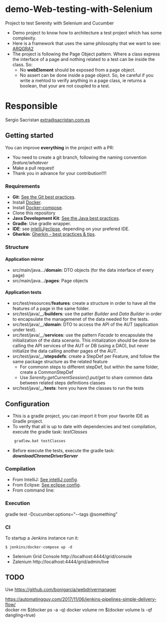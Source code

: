 # demo-Web-testing-with-Selenium
Project to test Serenity with Selenium and Cucumber

* Demo project to know how to architecture a test project which has some complexity.
* Here is a framework that uses the same philosophy that we want to see: [ARQGRA2](https://docs.jboss.org/author/display/ARQGRA2/Getting+Started)
* The project is following the Page Object pattern. Where a class express the interface of a page and nothing related to a test can be inside the class. So:
  * No __webElement__ should be exposed from a page object.
  * No assert can be done inside a page object. So, be careful if you write a mehtod to verify anything in a page class, ie returns a boolean, that your are not coupled to a test.
  
# Responsible
Sergio Sacristan extra@sacristan.com.es

## Getting started
You can improve __everything__ in the project with a PR:
* You need to create a git branch, following the naming convention _feature/whatever_
* Make a pull request!
* Thank you in advance for your contribution!!!!
    
### Requirements
* **Git**:  [See the Git best practices](docs/git-best-practices.md).
* Install [Docker](http://docker.io).
* Install [Docker-compose](http://docs.docker.com/compose/install/).
* Clone this repository
* **Java Development Kit**: [See the Java best practices](docs/java-best-practices.md).
* **Gradle**: Use gradle wrapper.
* **IDE**: see [intelliJ](docs/intelliJ.md)/[eclipse](docs/eclipse.md), depending on your prefered IDE.
* **Gherkin**: [Gherkin - best practices & tips](docs/gherkin.md).

### Structure

#### Application mirror
* src/main/java.../__domain__: DTO objects (for the data interface of every page)
* src/main/java.../__pages__: Page objects

#### Application tests

* src/test/resources/__features__: create a structure in order to have all the features of a page in the same folder.
* src/test/java/,,,/__builders__: use the patter _Builder_ and _Data Builder_ in order to encapsulate the managemenet of the data needed for the tests.
* src/test/java/,,,/__domain__: DTO to access the API of the AUT (application under test).
* src/test/java/,,,/__services__: use the pattern _Facade_ to encapsulate the initialization of the data scenario. This initialization should be done be calling the API services of the AUT or DB (using a DAO), but never initialize the data calling another pages of the AUT.
* src/test/java/,,,/__stepsdefs__: create a StepDef per Feature, and follow the same package structure as the related feature
  * For commonn steps to different stepDef, but within the same folder, create a CommonStepDef
  * Use _Serenity.getCurrentSession().put/get_ to share common data between related steps definitions classes
* src/test/java/,,,/__tests__: here you have the classes to run the tests
  
## Configuration
* This is a gradle project, you can import it from your favorite IDE as Gradle project.
* To verify that all is up to date with dependencies and test compilation, execute the gradle task: _testClasses_

```cmd
    gradlew.bat testClasses
```
* Before execute the tests, execute the gradle task: **_downloadChromeDriverServer_**

### Compilation
* From IntelliJ: [See intelliJ config](docs/intelliJ.md).
* From Eclipse: [See eclipse config](docs/eclipse.md).
* From command line: 

### Execution
gradle test -Dcucumber.options="--tags @something"

### CI
To startup a Jenkins instance run it:

```
$ jenkins/docker-compose up -d
```

* Selenium Grid Console http://localhost:4444/grid/console
* Zalenium http://localhost:4444/grid/admin/live

## TODO
Use https://github.com/bonigarcia/webdrivermanager

https://automatingguy.com/2017/11/06/jenkins-pipelines-simple-delivery-flow/      
docker rm $(docker ps -a -q)
docker volume rm $(docker volume ls -qf dangling=true)       
    